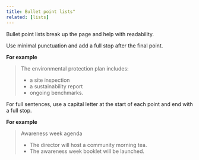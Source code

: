 ```yaml
---
title: Bullet point lists"
related: [lists]
---
```


Bullet point lists break up the page and help with readability.

Use minimal punctuation and add a full stop after the final point.

**For example**

> The environmental protection plan includes:
>
> - a site inspection
> - a sustainability report
> - ongoing benchmarks.

For full sentences, use a capital letter at the start of each point and end with a full stop.

**For example**

> Awareness week agenda
>
> - The director will host a community morning tea.
> - The awareness week booklet will be launched.

